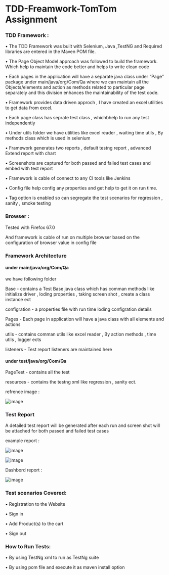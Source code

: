 # TDD-Freamwork-TomTom Assignment

### TDD Framework  :
•	The TDD Framework was built with Selenium, Java ,TestNG and Required libraries are entered in the Maven POM file.

•	The Page Object Model approach was followed to build the framework. Which help to maintain the code better and helps to write clean code

•	Each pages in the application will have a separate java class under “Page” package under main/java/org/Com/Qa where we can maintain all the Objects/elements  and action as methods related to particular page separately  and this division enhances the maintainability of the test code.

•	Framework provides data driven approch , I have created an excel utilities to get data from excel.

•	Each page class has seprate test class , whichbhelp to run any test independently  

•	Under utils folder we have utilities like excel reader , waiting time utils , By methods class which is used in selenium

•	Framework generates  two reports , default testng report , advanced Extend report with chart  

•	Screenshots are captured for both passed and failed test cases and embed with test report 

•	Framework  is cable of connect to any CI tools like Jenkins 

•	Config file help config any properties and get help to get it on run time.

•	Tag option is enabled so can segregate the test scenarios for regression , sanity , smoke testing 
 
### Browser :
Tested with Firefox 67.0 

And framework is cable of run on multiple browser based on the configuration of browser value in config file

### Framework Architecture

#### under main/java/org/Com/Qa

we have following folder 

Base - contains a Test Base java class which has comman methods like initialize driver , loding properties , taking screen shot , create a class instance ect

configration - a properties file with run time loding configration details 

Pages - Each page in application will have a java class with all elements and actions 

utils - contains comman utils like excel reader , By action methods , time utils , logger ects

listeners - Test report listeners are maintained here  

#### under test/java/org/Com/Qa

PageTest - contains all the test 

resources - contains the testng xml like regression , sanity ect. 

refrence image : 

![image](https://user-images.githubusercontent.com/37447382/69047075-ad2b6e00-09fa-11ea-94f3-bff6bef74bf6.png)


### Test Report 

A detailed test report will be generated after each run and screen shot will be attached for both passed and failed test cases

example report :


![image](https://user-images.githubusercontent.com/37447382/69047138-c92f0f80-09fa-11ea-9e03-f42a6327f8e9.png)


![image](https://user-images.githubusercontent.com/37447382/69047227-f67bbd80-09fa-11ea-901c-dacde2394742.png)


Dashbord report :


![image](https://user-images.githubusercontent.com/37447382/69047191-e49a1a80-09fa-11ea-981f-a9954d93cda9.png)



### Test scenarios Covered:

•	Registration to the Website

•	Sign in

•	Add Product(s) to the cart

•	Sign out

### How to Run Tests: 
•	By using TestNg xml to run as TestNg suite

•	By using pom file and execute it as maven install option
